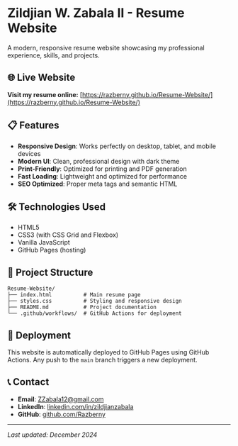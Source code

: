# Zildjian W. Zabala II - Resume Website

A modern, responsive resume website showcasing my professional experience, skills, and projects.

## 🌐 Live Website

**Visit my resume online:** [https://razberny.github.io/Resume-Website/](https://razberny.github.io/Resume-Website/)

## 📋 Features

- **Responsive Design**: Works perfectly on desktop, tablet, and mobile devices
- **Modern UI**: Clean, professional design with dark theme
- **Print-Friendly**: Optimized for printing and PDF generation
- **Fast Loading**: Lightweight and optimized for performance
- **SEO Optimized**: Proper meta tags and semantic HTML

## 🛠️ Technologies Used

- HTML5
- CSS3 (with CSS Grid and Flexbox)
- Vanilla JavaScript
- GitHub Pages (hosting)

## 📁 Project Structure

```
Resume-Website/
├── index.html          # Main resume page
├── styles.css          # Styling and responsive design
├── README.md           # Project documentation
└── .github/workflows/  # GitHub Actions for deployment
```

## 🚀 Deployment

This website is automatically deployed to GitHub Pages using GitHub Actions. Any push to the `main` branch triggers a new deployment.

## 📞 Contact

- **Email**: ZZabala12@gmail.com
- **LinkedIn**: [linkedin.com/in/zildjianzabala](https://www.linkedin.com/in/zildjianzabala)
- **GitHub**: [github.com/Razberny](https://github.com/Razberny)

---

*Last updated: December 2024*
